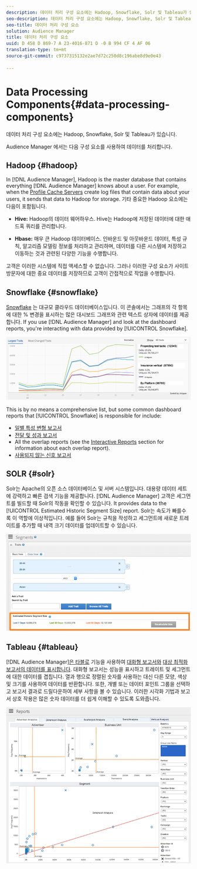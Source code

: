 ```yaml
---
description: 데이터 처리 구성 요소에는 Hadoop, Snowflake, Solr 및 Tableau가 있습니다.
seo-description: 데이터 처리 구성 요소에는 Hadoop, Snowflake, Solr 및 Tableau가 있습니다.
seo-title: 데이터 처리 구성 요소
solution: Audience Manager
title: 데이터 처리 구성 요소
uuid: D 458 D 869-7 A 23-4016-871 D -0 B 994 CF 4 AF 06
translation-type: tm+mt
source-git-commit: c9737315132e2ae7d72c250d8c196abe8d9e0e43

---
```



# Data Processing Components{#data-processing-components}

데이터 처리 구성 요소에는 Hadoop, Snowflake, Solr 및 Tableau가 있습니다.

<!-- 

c_comproc.xml

 -->

Audience Manager 에서는 다음 구성 요소를 사용하여 데이터를 처리합니다.

## Hadoop {#hadoop}

In [!DNL Audience Manager], Hadoop is the master database that contains everything [!DNL Audience Manager] knows about a user. For example, when the [Profile Cache Servers](../../reference/system-components/components-data-collection.md) create log files that contain data about your users, it sends that data to Hadoop for storage. 기타 중요한 Hadoop 요소에는 다음이 포함됩니다.

* **Hive:** Hadoop의 데이터 웨어하우스. Hive는 Hadoop에 저장된 데이터에 대한 애드혹 쿼리를 관리합니다.

* **Hbase:** 매우 큰 Hadoop 데이터베이스. 인바운드 및 아웃바운드 데이터, 특성 규칙, 알고리즘 모델링 정보를 처리하고 관리하며, 데이터를 다른 시스템에 저장하고 이동하는 것과 관련된 다양한 기능을 수행합니다.

고객은 이러한 시스템에 직접 액세스할 수 없습니다. 그러나 이러한 구성 요소가 사이트 방문자에 대한 중요 데이터를 저장하므로 고객이 간접적으로 작업을 수행합니다.

## Snowflake {#snowflake}

[Snowflake](https://www.snowflake.net/) 는 대규모 클라우드 데이터베이스입니다. 이 콘솔에서는 그래프의 각 항목에 대한 % 변경을 표시하는 많은 대시보드 그래프와 관련 텍스트 상자에 데이터를 제공합니다. If you use [!DNL Audience Manager] and look at the dashboard reports, you're interacting with data provided by [!UICONTROL Snowflake].



![](assets/dashboardreport.png)

This is by no means a comprehensive list, but some common dashboard reports that [!UICONTROL Snowflake] is responsible for include:

* [일별 특성 변형 보고서](/help/using/reporting/audience-optimization-reports/daily-trait-variation-report.md)
* [전달 및 성과 보고서](/help/using/reporting/dynamic-reports/delivery-performance-report.md)
* All the overlap reports (see the [Interactive Reports](/help/using/reporting/dynamic-reports/dynamic-reports.md) section for information about each overlap report).
* [사용되지 않는 신호 보고서](/help/using/reporting/dynamic-reports/unused-signals.md)

## SOLR {#solr}

Solr는 Apache의 오픈 소스 데이터베이스 및 서버 시스템입니다. 대용량 데이터 세트에 강력하고 빠른 검색 기능을 제공합니다. [!DNL Audience Manager] 고객은 세그먼트를 빌드할 때 Solr의 작동을 확인할 수 있습니다. It provides data to the [!UICONTROL Estimated Historic Segment Size] report. Solr는 속도가 빠를수록 이 역할에 이상적입니다. 예를 들어 Solr는 규칙을 작성하고 세그먼트에 새로운 트레이트를 추가할 때 내역 크기 데이터를 업데이트할 수 있습니다.



![](assets/audsize.png)

## Tableau {#tableau}

[!DNL Audience Manager][은 타블로](https://www.tableausoftware.com/) 기능을 사용하여 [대화형 보고서와](../../reporting/dynamic-reports/dynamic-reports.md#interactive-and-overlap-reports) [대상 최적화 보고서의 데이터를 표시합니다](../../reporting/audience-optimization-reports/audience-optimization-reports.md). 대화형 보고서는 성능을 표시하고 트레이트 및 세그먼트에 대한 데이터를 겹칩니다. 열과 행으로 정렬된 숫자를 사용하는 대신 다른 모양, 색상 및 크기를 사용하여 데이터를 반환합니다. 또한, 개별 또는 데이터 포인트 그룹을 선택하고 보고서 결과로 드릴다운하여 세부 사항을 볼 수 있습니다. 이러한 시각화 기법과 보고서 상호 작용은 많은 숫자 데이터를 더 쉽게 이해할 수 있도록 도와줍니다.



![](assets/advertiser_analytics.png)

